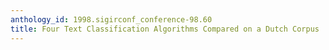 ```yaml
---
anthology_id: 1998.sigirconf_conference-98.60
title: Four Text Classification Algorithms Compared on a Dutch Corpus
---
```

